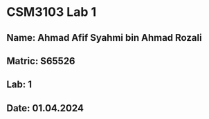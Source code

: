 # CSM3103 Lab 1

## Name: Ahmad Afif Syahmi bin Ahmad Rozali
## Matric: S65526
## Lab: 1
## Date: 01.04.2024
